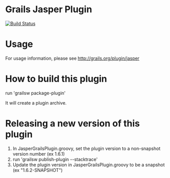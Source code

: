 # Grails Jasper Plugin
[![Build Status](https://api.travis-ci.org/sebastianhohns/grails-jasper.png)](http://travis-ci.org/sebastianhohns/grails-jasper)

# Usage

For usage information, please see http://grails.org/plugin/jasper

# How to build this plugin

run 'grailsw package-plugin'

It will create a plugin archive.

# Releasing a new version of this plugin

1. In JasperGrailsPlugin.groovy, set the plugin version to a non-snapshot version number (ex 1.6.1)
2. run 'grailsw publish-plugin --stacktrace'
3. Update the plugin version in JasperGrailsPlugin.groovy to be a snapshot (ex "1.6.2-SNAPSHOT")
